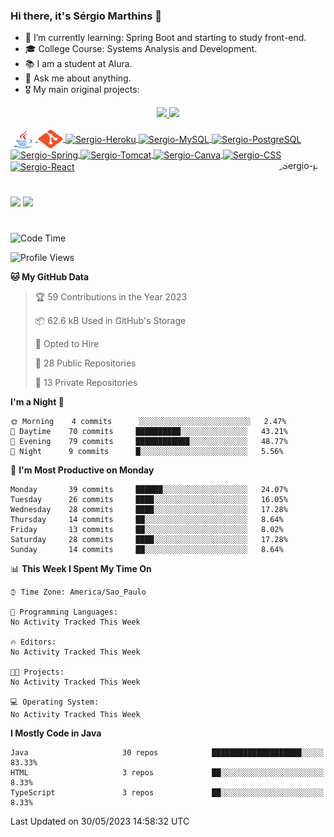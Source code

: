 ### Hi there, it's Sérgio Marthins 👋


- 🌱 I’m currently learning: Spring Boot and starting to study front-end.
- 🎓 College Course: Systems Analysis and Development.
- 📚  I am a student at Alura.
- 💬 Ask me about anything.
- 🎖 My main original projects: 

<div align="center">
  <a href="https://github.com/Almadavic">
  <img height="180em" src="https://github-readme-stats.vercel.app/api?username=Marthiins&show_icons=true&theme=dracula&include_all_commits=true&count_private=true"/>
  <img height="180em" src="https://github-readme-stats.vercel.app/api/top-langs/?username=Marthiins&layout=compact&langs_count=7&theme=dracula"/>
</div>
<div style="display: inline_block"><br>
  <img align="center" alt="Sergio-Java" height="30" width="40" src="https://raw.githubusercontent.com/devicons/devicon/master/icons/java/java-original.svg">
  <img align="center" alt="Sergio-Git" height="30" width="40" src="https://raw.githubusercontent.com/devicons/devicon/master/icons/git/git-original.svg">
  <img align="center" alt="Sergio-Heroku" height="30" width="40" src="https://cdn.jsdelivr.net/gh/devicons/devicon/icons/heroku/heroku-plain-wordmark.svg" />             
  <img align="center" alt="Sergio-MySQL" height="30" width="40" src="https://cdn.jsdelivr.net/gh/devicons/devicon/icons/mysql/mysql-original-wordmark.svg" />
  <img align="center" alt="Sergio-PostgreSQL" height="30" width="40" src="https://cdn.jsdelivr.net/gh/devicons/devicon/icons/postgresql/postgresql-plain-wordmark.svg" />
  <img align="center" alt="Sergio-Spring" height="30" width="40" src="https://cdn.jsdelivr.net/gh/devicons/devicon/icons/spring/spring-original-wordmark.svg" />
  <img align="center" alt="Sergio-Tomcat" height="30" width="40" src="https://cdn.jsdelivr.net/gh/devicons/devicon/icons/tomcat/tomcat-original-wordmark.svg" />
  <img align="center" alt="Sergio-Canva" height="30" width="40" src="https://cdn.jsdelivr.net/gh/devicons/devicon/icons/canva/canva-original.svg" />
  <img align="center" alt="Sergio-CSS" height="30" width="40" src="https://cdn.jsdelivr.net/gh/devicons/devicon/icons/css3/css3-original.svg" />
  <img align="center" alt="Sergio-React" height="30" width="40" src="https://cdn.jsdelivr.net/gh/devicons/devicon/icons/react/react-original.svg" />        
  <img align="right" alt="Sergio-pic" height="150" style="border-radius:50px;" src="https://user-images.githubusercontent.com/47826754/188357708-748fc4f4-5846-47a3-9063-ce04eeefcb8f.png">
</div>

#

<div> 
 <a href = "mailto:sergio.marthiins@gmail.com"><img src="https://img.shields.io/badge/-Gmail-%23333?style=for-the-badge&logo=gmail&logoColor=white" target="_blank"></a>
  <a href="https://www.linkedin.com/in/.........../" target="_blank"><img src="https://img.shields.io/badge/-LinkedIn-%230077B5?style=for-the-badge&logo=linkedin&logoColor=white" target="_blank"></a> 
</div>

#

<!--START_SECTION:waka-->
![Code Time](http://img.shields.io/badge/Code%20Time-44%20hrs%2018%20mins-blue)

![Profile Views](http://img.shields.io/badge/Profile%20Views-0-blue)

**🐱 My GitHub Data** 

> 🏆 59 Contributions in the Year 2023
 > 
> 📦 62.6 kB Used in GitHub's Storage 
 > 
> 💼 Opted to Hire
 > 
> 📜 28 Public Repositories 
 > 
> 🔑 13 Private Repositories  
 > 
**I'm a Night 🦉** 

```text
🌞 Morning    4 commits      ░░░░░░░░░░░░░░░░░░░░░░░░░   2.47% 
🌇 Daytime    70 commits     ██████████░░░░░░░░░░░░░░░   43.21% 
🌃 Evening    79 commits     ████████████░░░░░░░░░░░░░   48.77% 
🌙 Night      9 commits      █░░░░░░░░░░░░░░░░░░░░░░░░   5.56%

```
📅 **I'm Most Productive on Monday** 

```text
Monday       39 commits     ██████░░░░░░░░░░░░░░░░░░░   24.07% 
Tuesday      26 commits     ████░░░░░░░░░░░░░░░░░░░░░   16.05% 
Wednesday    28 commits     ████░░░░░░░░░░░░░░░░░░░░░   17.28% 
Thursday     14 commits     ██░░░░░░░░░░░░░░░░░░░░░░░   8.64% 
Friday       13 commits     ██░░░░░░░░░░░░░░░░░░░░░░░   8.02% 
Saturday     28 commits     ████░░░░░░░░░░░░░░░░░░░░░   17.28% 
Sunday       14 commits     ██░░░░░░░░░░░░░░░░░░░░░░░   8.64%

```


📊 **This Week I Spent My Time On** 

```text
⌚︎ Time Zone: America/Sao_Paulo

💬 Programming Languages: 
No Activity Tracked This Week

🔥 Editors: 
No Activity Tracked This Week

🐱‍💻 Projects: 
No Activity Tracked This Week

💻 Operating System: 
No Activity Tracked This Week

```

**I Mostly Code in Java** 

```text
Java                     30 repos            ████████████████████░░░░░   83.33% 
HTML                     3 repos             ██░░░░░░░░░░░░░░░░░░░░░░░   8.33% 
TypeScript               3 repos             ██░░░░░░░░░░░░░░░░░░░░░░░   8.33%

```



 Last Updated on 30/05/2023 14:58:32 UTC
<!--END_SECTION:waka-->

